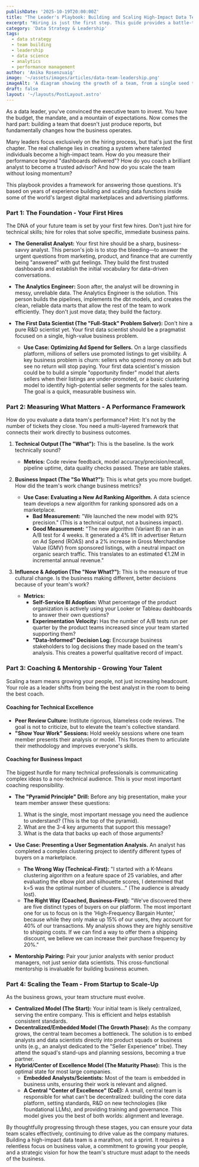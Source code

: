 ```yaml
---
publishDate: '2025-10-19T20:00:00Z'
title: "The Leader's Playbook: Building and Scaling High-Impact Data Teams"
excerpt: "Hiring is just the first step. This guide provides a battle-tested framework for building, managing, and measuring the performance of data teams that drive real business value, with use cases from large-scale digital marketplaces."
category: 'Data Strategy & Leadership'
tags:
  - data strategy
  - team building
  - leadership
  - data science
  - analytics
  - performance management
author: 'Anika Rosenzuaig'
image: '~/assets/images/articles/data-team-leadership.png'
imageAlt: 'A diagram showing the growth of a team, from a single seed to a branching tree, representing scaling a data team.'
draft: false
layout: '~/layouts/PostLayout.astro'
---
```


As a data leader, you've convinced the executive team to invest. You have the budget, the mandate, and a mountain of expectations. Now comes the hard part: building a team that doesn't just produce reports, but fundamentally changes how the business operates.

Many leaders focus exclusively on the hiring process, but that's just the first chapter. The real challenge lies in creating a system where talented individuals become a high-impact team. How do you measure their performance beyond "dashboards delivered"? How do you coach a brilliant analyst to become a trusted advisor? And how do you scale the team without losing momentum?

This playbook provides a framework for answering those questions. It's based on years of experience building and scaling data functions inside some of the world's largest digital marketplaces and advertising platforms.

### Part 1: The Foundation - Your First Hires

The DNA of your future team is set by your first few hires. Don't just hire for technical skills; hire for roles that solve specific, immediate business pains.

*   **The Generalist Analyst:** Your first hire should be a sharp, business-savvy analyst. This person's job is to stop the bleeding—to answer the urgent questions from marketing, product, and finance that are currently being "answered" with gut feelings. They build the first trusted dashboards and establish the initial vocabulary for data-driven conversations.
*   **The Analytics Engineer:** Soon after, the analyst will be drowning in messy, unreliable data. The Analytics Engineer is the solution. This person builds the pipelines, implements the dbt models, and creates the clean, reliable data marts that allow the rest of the team to work efficiently. They don't just move data; they build the factory.
*   **The First Data Scientist (The "Full-Stack" Problem Solver):** Don't hire a pure R&D scientist yet. Your first data scientist should be a pragmatist focused on a single, high-value business problem.

    *   **Use Case: Optimizing Ad Spend for Sellers.** On a large classifieds platform, millions of sellers use promoted listings to get visibility. A key business problem is churn: sellers who spend money on ads but see no return will stop paying. Your first data scientist's mission could be to build a simple "opportunity finder" model that alerts sellers when their listings are under-promoted, or a basic clustering model to identify high-potential seller segments for the sales team. The goal is a quick, measurable business win.

### Part 2: Measuring What Matters - A Performance Framework

How do you evaluate a data team's performance? Hint: It's not by the number of tickets they close. You need a multi-layered framework that connects their work directly to business outcomes.

1.  **Technical Output (The "What"):** This is the baseline. Is the work technically sound?
    *   **Metrics:** Code review feedback, model accuracy/precision/recall, pipeline uptime, data quality checks passed. These are table stakes.

2.  **Business Impact (The "So What?"):** This is what gets you more budget. How did the team's work change business metrics?
    *   **Use Case: Evaluating a New Ad Ranking Algorithm.** A data science team develops a new algorithm for ranking sponsored ads on a marketplace.
        *   **Bad Measurement:** "We launched the new model with 92% precision." (This is a technical output, not a business impact).
        *   **Good Measurement:** "The new algorithm (Variant B) ran in an A/B test for 4 weeks. It generated a 4% lift in advertiser Return on Ad Spend (ROAS) and a 2% increase in Gross Merchandise Value (GMV) from sponsored listings, with a neutral impact on organic search traffic. This translates to an estimated €1.2M in incremental annual revenue."

3.  **Influence & Adoption (The "Now What?"):** This is the measure of true cultural change. Is the business making different, better decisions because of your team's work?
    *   **Metrics:**
        *   **Self-Service BI Adoption:** What percentage of the product organization is actively using your Looker or Tableau dashboards to answer their own questions?
        *   **Experimentation Velocity:** Has the number of A/B tests run per quarter by the product teams increased since your team started supporting them?
        *   **"Data-Informed" Decision Log:** Encourage business stakeholders to log decisions they made based on the team's analysis. This creates a powerful qualitative record of impact.

### Part 3: Coaching & Mentorship - Growing Your Talent

Scaling a team means growing your people, not just increasing headcount. Your role as a leader shifts from being the best analyst in the room to being the best coach.

#### Coaching for Technical Excellence
*   **Peer Review Culture:** Institute rigorous, blameless code reviews. The goal is not to criticize, but to elevate the team's collective standard.
*   **"Show Your Work" Sessions:** Hold weekly sessions where one team member presents their analysis or model. This forces them to articulate their methodology and improves everyone's skills.

#### Coaching for Business Impact
The biggest hurdle for many technical professionals is communicating complex ideas to a non-technical audience. This is your most important coaching responsibility.

*   **The "Pyramid Principle" Drill:** Before any big presentation, make your team member answer these questions:
    1.  What is the single, most important message you need the audience to understand? (This is the top of the pyramid).
    2.  What are the 3-4 key arguments that support this message?
    3.  What is the data that backs up each of those arguments?

*   **Use Case: Presenting a User Segmentation Analysis.** An analyst has completed a complex clustering project to identify different types of buyers on a marketplace.
    *   **The Wrong Way (Technical-First):** "I started with a K-Means clustering algorithm on a feature space of 25 variables, and after evaluating the elbow plot and silhouette scores, I determined that k=5 was the optimal number of clusters..." (The audience is already lost).
    *   **The Right Way (Coached, Business-First):** "We've discovered there are five distinct types of buyers on our platform. The most important one for us to focus on is the 'High-Frequency Bargain Hunter,' because while they only make up 15% of our users, they account for 40% of our transactions. My analysis shows they are highly sensitive to shipping costs. If we can find a way to offer them a shipping discount, we believe we can increase their purchase frequency by 20%."

*   **Mentorship Pairing:** Pair your junior analysts with senior product managers, not just senior data scientists. This cross-functional mentorship is invaluable for building business acumen.

### Part 4: Scaling the Team - From Startup to Scale-Up

As the business grows, your team structure must evolve.

*   **Centralized Model (The Start):** Your initial team is likely centralized, serving the entire company. This is efficient and helps establish consistent standards.
*   **Decentralized/Embedded Model (The Growth Phase):** As the company grows, the central team becomes a bottleneck. The solution is to embed analysts and data scientists directly into product squads or business units (e.g., an analyst dedicated to the "Seller Experience" tribe). They attend the squad's stand-ups and planning sessions, becoming a true partner.
*   **Hybrid/Center of Excellence Model (The Maturity Phase):** This is the optimal state for most large companies.
    *   **Embedded Analysts/Scientists:** Most of the team is embedded in business units, ensuring their work is relevant and aligned.
    *   **A Central "Center of Excellence" (CoE):** A small, central team is responsible for what can't be decentralized: building the core data platform, setting standards, R&D on new technologies (like foundational LLMs), and providing training and governance. This model gives you the best of both worlds: alignment and leverage.

By thoughtfully progressing through these stages, you can ensure your data team scales effectively, continuing to drive value as the company matures. Building a high-impact data team is a marathon, not a sprint. It requires a relentless focus on business value, a commitment to growing your people, and a strategic vision for how the team's structure must adapt to the needs of the business.